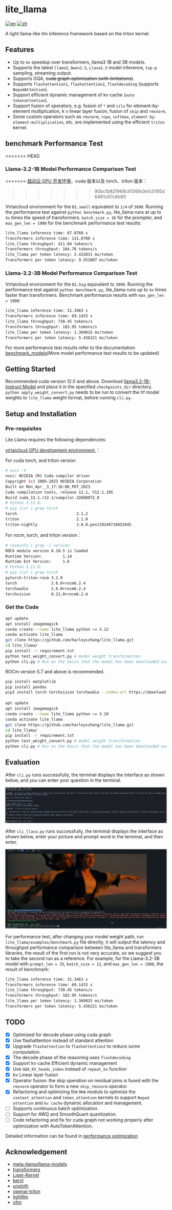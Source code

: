 # lite_llama
[![en](https://img.shields.io/badge/lang-en-red.svg)](https://github.com/harleyszhang/lite_llama/blob/main/README.md)
[![zh](https://img.shields.io/badge/lang-zh-yellow.svg)](https://github.com/harleyszhang/lite_llama/blob/main/README.zh.md)

A light llama-like llm inference framework based on the triton kernel.

## Features

- Up to `4x` speedup over transformers, llama3 1B and 3B models.
- Supports the latest `llama3`, `Qwen2.5`, `Llava1.5` model inference, `top-p` sampling, streaming output.
- Supports GQA, ~~cuda graph optimization (with limitations)~~.
- Supports `flashattention1`, `flashattention2`, `flashdecoding` (supports `NopadAttention`).
- Support efficient dynamic management of kv cache (`auto tokenattnetion`).
- Support fusion of operators, e.g. fusion of `*` and `silu` for element-by-element multiplication, k v linear layer fusion, fusion of `skip` and `rmsnorm`.
- Some custom operators such as `rmsnorm`, `rope`, `softmax`, `element-by-element-multiplication`, etc. are implemented using the efficient `triton` kernel.

## benchmark Performance Test

<<<<<<< HEAD
### Llama-3.2-1B Model Performance Comparison Test 
=======
[趋动云 GPU 开发环境](https://talent-holding.alibaba.com/campus-position/59900002212)，cuda 版本以及 torch、triton 版本：
>>>>>>> 90bc1b82f968c6106fe3e1c0195d6461c67c6b60

Virtaicloud environment for the `B1.small` equivalent to `1/4` of `3090`. Running the performance test against `python benchmark.py`, lite_llama runs at up to `4x` times the speed of transformers. `batch_size = 16` for the prompter, and `max_gen_len = 1900` for the benchmark performance test results:

```bash
lite_llama inference time: 67.8760 s
Transformers inference time: 131.8708 s
lite_llama throughput: 411.04 tokens/s
Transformers throughput: 104.70 tokens/s
lite_llama per token latency: 2.432831 ms/token
Transformers per token latency: 9.551007 ms/token
```

### Llama-3.2-3B Model Performance Comparison Test 

Virtaicloud environment for the `B1.big` equivalent to `3090`. Running the performance test against `python benchmark.py`, lite_llama runs up to `4x` times faster than transformers. Benchmark performance results with `max_gen_len = 1900`:

```bash
lite_llama inference time: 31.3463 s
Transformers inference time: 69.1433 s
lite_llama throughput: 730.45 tokens/s
Transformers throughput: 183.95 tokens/s
lite_llama per token latency: 1.369015 ms/token
Transformers per token latency: 5.436221 ms/token
```

For more performance test results refer to the documentation [benchmark_models](./docs/benchmark_models.md)(More model performance test results to be updated)



## Getting Started

Recommended cuda version 12.0 and above. Download [llama3.2-1B-Instruct Model](https://pan.quark.cn/s/f476119babb3) and place it in the specified `checkpoints_dir` directory. `python apply_weight_convert.py` needs to be run to convert the hf model weights to `lite_llama` weight format, before running `cli.py`.

## Setup and Installation
 
### Pre-requisites

Lite Llama requires the following dependencies:

[virtaicloud GPU development environment ](https://talent-holding.alibaba.com/campus-position/59900002212)：

For cuda torch, and triton version
```bash
# nvcc -V
nvcc: NVIDIA (R) Cuda compiler driver
Copyright (c) 2005-2023 NVIDIA Corporation
Built on Mon_Apr__3_17:16:06_PDT_2023
Cuda compilation tools, release 12.1, V12.1.105
Build cuda_12.1.r12.1/compiler.32688072_0
# Python 3.11.8:
# pip list | grep torch
torch                          2.1.2
triton                         2.1.0
triton-nightly                 3.0.0.post20240716052845
```
For rocm,  torch, and triton version：
```bash
# rocminfo | grep -i version
ROCk module version 6.10.5 is loaded
Runtime Version:         1.14
Runtime Ext Version:     1.6
# Python 3.11.8:
# pip list | grep torch
pytorch-triton-rocm 3.2.0
torch               2.6.0+rocm6.2.4
torchaudio          2.6.0+rocm6.2.4
torchvision         0.21.0+rocm6.2.4

```

### Get the Code

```bash
apt update
apt install imagemagick
conda create --name lite_llama python >= 3.12
conda activate lite_llama
git clone https://github.com/harleyszhang/lite_llama.git
cd lite_llama/
pip install -r requirement.txt
python test_weight_convert.py # model weight transformation
python cli.py # Run on the basis that the model has been downloaded and placed in the specified directory
```

ROCm version 5.7 and above is recommended.

```bash
pip install matplotlib  
pip install pandas
pip3 install torch torchvision torchaudio --index-url https://download.pytorch.org/whl/rocm6.2.4

apt update
apt install imagemagick
conda create --name lite_llama python >= 3.10
conda activate lite_llama
git clone https://github.com/harleyszhang/lite_llama.git
cd lite_llama/
pip install -r requirement.txt
python test_weight_convert.py # model weight transformation
python cli.py # Run on the basis that the model has been downloaded and placed in the specified directory
```


## Evaluation

After `cli.py` runs successfully, the terminal displays the interface as shown below, and you can enter your question in the terminal.

![cli](./images/generate_stream.png)

After `cli_llava.py` runs successfully, the terminal displays the interface as shown below, enter your picture and prompt word in the terminal, and then enter.

![llava model streaming output](./images/llava_output2.gif)

For performance test, after changing your model weight path, run `lite_llama/examples/benchmark.py` file directly, it will output the latency and throughput performance comparison between lite_llama and transformers libraries, the result of the first run is not very accurate, so we suggest you to take the second run as a reference. For example, for the Llama-3.2-3B model with `prompt_len = 25`, `batch_size = 12`, and `max_gen_len = 1900`, the result of benchmark:
```bash
lite_llama inference time: 31.3463 s
Transformers inference time: 69.1433 s
lite_llama throughput: 730.45 tokens/s
Transformers throughput: 183.95 tokens/s
lite_llama per token latency: 1.369015 ms/token
Transformers per token latency: 5.436221 ms/token
```


## TODO
- [x] Optimized for decode phase using cuda graph
- [x] Use flashattention instead of standard attention
- [x] Upgrade `flashattention` to `flashattention2` to reduce some computation.
- [x] The decode phase of the reasoning uses `flashdecoding`
- [x] Support kv cache Efficient dynamic management
- [x] Use `GQA_KV_heads_index` instead of `repeat_kv` function
- [x] kv Linear layer fusion
- [x] Operator fusion: the skip operation on residual joins is fused with the `rmsnorm` operator to form a new `skip_rmsnorm` operator.
- [x] Refactoring and optimizing the `MHA` module to optimize the `context_attention` and `token_attention` kernels to support `Nopad attention` and `kv cache` dynamic allocation and management.
- [ ] Supports continuous batch optimization.
- [ ] Support for AWQ and SmoothQuant quantization.
- [ ] Code refactoring and fix for cuda graph not working properly after optimization with AutoTokenAttention.

Detailed information can be found in [performance optimization](./examples/performance_optimization.md)


## Acknowledgement

- [meta-llama/llama-models](https://github.com/meta-llama/llama-models/tree/main)
- [transformers](https://github.com/huggingface/transformers)
- [Liger-Kernel](https://github.com/linkedin/Liger-Kernel/tree/main)
- [kernl](https://github.com/ELS-RD/kernl/tree/main)
- [unsloth](https://github.com/unslothai/unsloth/tree/main)
- [openai-triton](https://triton-lang.org/main/getting-started/tutorials/)
- [lightllm](https://github.com/ModelTC/lightllm)
- [vllm](https://github.com/vllm-project/vllm)
